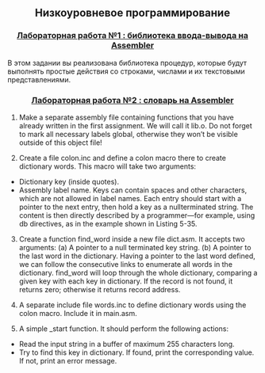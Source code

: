 <h2 align=center>Низкоуровневое программирование</a> </h2>

<h3 align=center> <a href="Lab1">Лабораторная работа №1 : библиотека ввода-вывода на Assembler</a> </h3>

В этом задании вы реализована библиотека процедур, которые будут выполнять простые действия со строками, числами и их текстовыми представлениями.

<h3 align=center> <a href="Lab1">Лабораторная работа №2 : словарь на Assembler</a> </h3>

1. Make a separate assembly file containing functions that you have already written
in the first assignment. We will call it lib.o.
Do not forget to mark all necessary labels global, otherwise they won’t be visible
outside of this object file!

2. Create a file colon.inc and define a colon macro there to create dictionary words.
This macro will take two arguments:
* Dictionary key (inside quotes).
*	 Assembly label name. Keys can contain spaces and other characters, which are not
allowed in label names.
Each entry should start with a pointer to the next entry, then hold a key as a nullterminated string. The content is then directly described by a programmer—for
example, using db directives, as in the example shown in Listing 5-35.

3. Create a function find_word inside a new file dict.asm. It accepts two arguments:
(a) A pointer to a null terminated key string.
(b) A pointer to the last word in the dictionary. Having a pointer to the last word
defined, we can follow the consecutive links to enumerate all words in the
dictionary.
find_word will loop through the whole dictionary, comparing a given key with
each key in dictionary. If the record is not found, it returns zero; otherwise it
returns record address.

4. A separate include file words.inc to define dictionary words using the colon
macro. Include it in main.asm.

5. A simple _start function. It should perform the following actions:
* Read the input string in a buffer of maximum 255 characters long.
* Try to find this key in dictionary. If found, print the corresponding value. If not,
print an error message.
